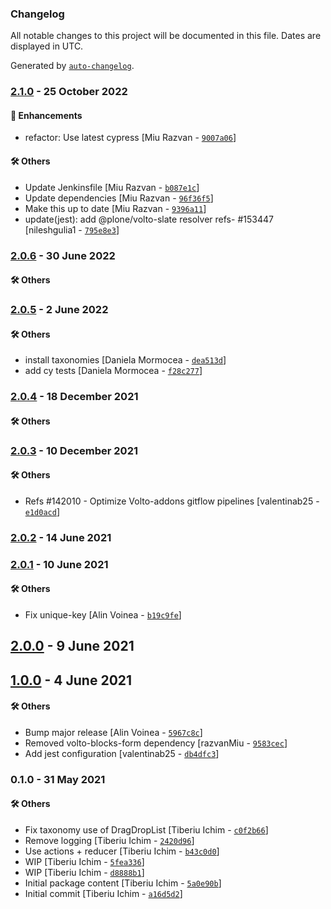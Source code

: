 ### Changelog

All notable changes to this project will be documented in this file. Dates are displayed in UTC.

Generated by [`auto-changelog`](https://github.com/CookPete/auto-changelog).

### [2.1.0](https://github.com/eea/volto-taxonomy/compare/2.0.6...2.1.0) - 25 October 2022

#### :nail_care: Enhancements

- refactor: Use latest cypress [Miu Razvan - [`9007a06`](https://github.com/eea/volto-taxonomy/commit/9007a0603417e279bf10cd2636347c3f28f30f98)]

#### :hammer_and_wrench: Others

- Update Jenkinsfile [Miu Razvan - [`b087e1c`](https://github.com/eea/volto-taxonomy/commit/b087e1c26e228e1bd24ac8c371e5d1bf6f185d9c)]
- Update dependencies [Miu Razvan - [`96f36f5`](https://github.com/eea/volto-taxonomy/commit/96f36f5fd541ec908db1730bf1cd063fc2a6c4e2)]
- Make this up to date [Miu Razvan - [`9396a11`](https://github.com/eea/volto-taxonomy/commit/9396a11609f17e817fe4cadb7a902c4948b115d1)]
- update(jest): add @plone/volto-slate resolver refs- #153447 [nileshgulia1 - [`795e8e3`](https://github.com/eea/volto-taxonomy/commit/795e8e3881837df4cf681f028b1976d032697afd)]
### [2.0.6](https://github.com/eea/volto-taxonomy/compare/2.0.5...2.0.6) - 30 June 2022

#### :hammer_and_wrench: Others

### [2.0.5](https://github.com/eea/volto-taxonomy/compare/2.0.4...2.0.5) - 2 June 2022

#### :hammer_and_wrench: Others

- install taxonomies [Daniela Mormocea - [`dea513d`](https://github.com/eea/volto-taxonomy/commit/dea513dafda72bf9a632480e5fcf0f19cf97bdfd)]
- add cy tests [Daniela Mormocea - [`f28c277`](https://github.com/eea/volto-taxonomy/commit/f28c277b8883943051368bb6743402190328465c)]
### [2.0.4](https://github.com/eea/volto-taxonomy/compare/2.0.3...2.0.4) - 18 December 2021

#### :hammer_and_wrench: Others

### [2.0.3](https://github.com/eea/volto-taxonomy/compare/2.0.2...2.0.3) - 10 December 2021

#### :hammer_and_wrench: Others

- Refs #142010 - Optimize Volto-addons gitflow pipelines [valentinab25 - [`e1d0acd`](https://github.com/eea/volto-taxonomy/commit/e1d0acdb0ab9d363ede9166427a8daec802cf942)]
### [2.0.2](https://github.com/eea/volto-taxonomy/compare/2.0.1...2.0.2) - 14 June 2021

### [2.0.1](https://github.com/eea/volto-taxonomy/compare/2.0.0...2.0.1) - 10 June 2021

#### :hammer_and_wrench: Others

- Fix unique-key [Alin Voinea - [`b19c9fe`](https://github.com/eea/volto-taxonomy/commit/b19c9fe2bb535254dd1d3f722199ee0badd7b33b)]
## [2.0.0](https://github.com/eea/volto-taxonomy/compare/1.0.0...2.0.0) - 9 June 2021

## [1.0.0](https://github.com/eea/volto-taxonomy/compare/0.1.0...1.0.0) - 4 June 2021

#### :hammer_and_wrench: Others

- Bump major release [Alin Voinea - [`5967c8c`](https://github.com/eea/volto-taxonomy/commit/5967c8c1db4b3540f94da6c7abc72941dd6eac60)]
- Removed volto-blocks-form dependency [razvanMiu - [`9583cec`](https://github.com/eea/volto-taxonomy/commit/9583cec4b9571c30678037b549843d305f345d3a)]
- Add jest configuration [valentinab25 - [`db4dfc3`](https://github.com/eea/volto-taxonomy/commit/db4dfc3f9d2dd6ba5493273ba914cfc4f8a5ce94)]
### 0.1.0 - 31 May 2021

#### :hammer_and_wrench: Others

- Fix taxonomy use of DragDropList [Tiberiu Ichim - [`c0f2b66`](https://github.com/eea/volto-taxonomy/commit/c0f2b6635d23fd8ee2c193698925be7667ae9370)]
- Remove logging [Tiberiu Ichim - [`2420d96`](https://github.com/eea/volto-taxonomy/commit/2420d96b538634d3b02bd6f56e2a99cc9ba7be17)]
- Use actions + reducer [Tiberiu Ichim - [`b43c0d0`](https://github.com/eea/volto-taxonomy/commit/b43c0d02ae676c96e32044c415da1315ade1120f)]
- WIP [Tiberiu Ichim - [`5fea336`](https://github.com/eea/volto-taxonomy/commit/5fea33634c72f73f31ae629e1a32701e5898572b)]
- WIP [Tiberiu Ichim - [`d8888b1`](https://github.com/eea/volto-taxonomy/commit/d8888b183f6f61f9532e4d0f2f3d2424915320e6)]
- Initial package content [Tiberiu Ichim - [`5a0e90b`](https://github.com/eea/volto-taxonomy/commit/5a0e90b3e493790567e30c9c8d4bd15a29991c9d)]
- Initial commit [Tiberiu Ichim - [`a16d5d2`](https://github.com/eea/volto-taxonomy/commit/a16d5d2e36ad2a517b0c832eb0e5e86caaedc063)]
